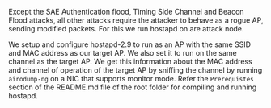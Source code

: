 Except the SAE Authentication flood, Timing Side Channel and Beacon Flood attacks, all other attacks require the attacker to behave as a rogue AP, sending modified packets. For this we run hostapd on are attack node. 

We setup and configure hostapd-2.9 to run as an AP with the same SSID and MAC address as our target AP. We also set it to run on
the same channel as the target AP. We get this information about the MAC address and channel of operation of the target AP by sniffing the channel by running `airodump-ng` on a NIC that supports monitor mode. Refer the `Prerequistes` section of the README.md file of the root folder for compiling and running hostapd.
